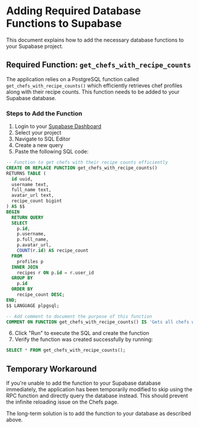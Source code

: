 # Adding Required Database Functions to Supabase

This document explains how to add the necessary database functions to your Supabase project.

## Required Function: `get_chefs_with_recipe_counts`

The application relies on a PostgreSQL function called `get_chefs_with_recipe_counts()` which efficiently retrieves chef profiles along with their recipe counts. This function needs to be added to your Supabase database.

### Steps to Add the Function

1. Login to your [Supabase Dashboard](https://app.supabase.com)
2. Select your project
3. Navigate to SQL Editor
4. Create a new query
5. Paste the following SQL code:

```sql
-- Function to get chefs with their recipe counts efficiently
CREATE OR REPLACE FUNCTION get_chefs_with_recipe_counts()
RETURNS TABLE (
  id uuid,
  username text,
  full_name text,
  avatar_url text,
  recipe_count bigint
) AS $$
BEGIN
  RETURN QUERY
  SELECT 
    p.id,
    p.username,
    p.full_name,
    p.avatar_url,
    COUNT(r.id) AS recipe_count
  FROM 
    profiles p
  INNER JOIN
    recipes r ON p.id = r.user_id
  GROUP BY 
    p.id
  ORDER BY 
    recipe_count DESC;
END;
$$ LANGUAGE plpgsql;

-- Add comment to document the purpose of this function
COMMENT ON FUNCTION get_chefs_with_recipe_counts() IS 'Gets all chefs who have at least one recipe, with their recipe counts';
```

6. Click "Run" to execute the SQL and create the function
7. Verify the function was created successfully by running:

```sql
SELECT * FROM get_chefs_with_recipe_counts();
```

## Temporary Workaround

If you're unable to add the function to your Supabase database immediately, the application has been temporarily modified to skip using the RPC function and directly query the database instead. This should prevent the infinite reloading issue on the Chefs page.

The long-term solution is to add the function to your database as described above. 